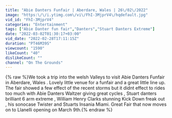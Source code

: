 ```yaml
---
title: "Abie Danters Funfair | Aberdare, Wales | 26\/02\/2022"
image: "https:\/\/i.ytimg.com\/vi\/FhI-3MjprV4\/hqdefault.jpg"
vid_id: "FhI-3MjprV4"
categories: "Entertainment"
tags: ["Abie Danter fun fair","Danters","Stuart Danters Extreme"]
date: "2022-03-02T01:30:17+03:00"
vid_date: "2022-02-28T17:11:15Z"
duration: "PT46M39S"
viewcount: "1590"
likeCount: "40"
dislikeCount: ""
channel: "On The Grounds"
---
```

{% raw %}We took a trip into the welsh Valleys to visit Abie Danters Funfair in Aberdare, Wales . Lovely little venue for a funfair and a great little line up. The fair showed a few effect of the recent storms but it didnt effect to rides too much with Abie Danters Waltzer giving great cycles , Stuart danters brilliant 6 arm extreme , William Henry Clarks stunning Kick Down freak out , his sonocase Twister and Stuarts Insania Miami. Great Fair that now moves on to Llanelli opening on March 9th.{% endraw %}
